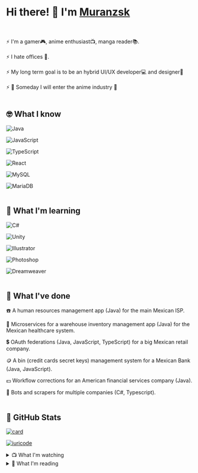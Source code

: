 # Hi there! 👋 I'm [Muranzsk](https://www.twitch.tv/muranzsk)
<br/>
<br/>
⚡ I'm a gamer🎮, anime enthusiast📺, manga reader📚.
<br/><br/>
⚡ I hate offices 🏢.
<br/><br/>
⚡ My long term goal is to be an hybrid UI/UX developer💻 and designer🎨
<br/><br/>
⚡ 🗼 Someday I will enter the anime industry 🗼
<br/><br/>

## 🤓 What I know 

![Java](https://img.shields.io/badge/-Java-007396?logo=java&logoColor=white&style=plastic)

![JavaScript](https://img.shields.io/badge/-JavaScript-F7DF1E?logo=javascript&logoColor=black&style=plastic)

![TypeScript](https://img.shields.io/badge/-TypeScript-3178C6?logo=typescript&logoColor=white&style=plastic)

![React](https://img.shields.io/badge/-ReactJs-61DAFB?logo=react&logoColor=white&style=plastic)

![MySQL](https://img.shields.io/badge/-MySQL-4479A1?logo=mysql&logoColor=white&style=plastic)

![MariaDB](https://img.shields.io/badge/-MariaDB-003545?logo=mariadb&logoColor=white&style=plastic)
<br/><br/>
## 📃 What I'm learning

![C#](https://img.shields.io/badge/-C_Sharp-239120?logo=csharp&logoColor=white&style=plastic)

![Unity](https://img.shields.io/badge/-Unity-FFFFFF?logo=unity&logoColor=black&style=plastic)

![Illustrator](https://img.shields.io/badge/-Illustrator-FF9A00?logo=adobeillustrator&logoColor=white&style=plastic)

![Photoshop](https://img.shields.io/badge/-Photoshop-31A8FF?logo=adobephotoshop&logoColor=white&style=plastic)

![Dreamweaver](https://img.shields.io/badge/-Dreamweaver-FF61F6?logo=adobedreamweaver&logoColor=white&style=plastic)
<br/><br/>

## 🐉  What I've done

☎️ A human resources management app (Java) for the main Mexican ISP.

🏥 Microservices for a warehouse inventory management app (Java) for the Mexican healthcare system.

💲 OAuth federations (Java, JavaScript, TypeScript) for a big Mexican retail company.

🪙 A bin (credit cards secret keys) management system for a Mexican Bank (Java, JavaScript).

💵 Workflow corrections for an American financial services company (Java).

🤖 Bots and scrapers for multiple companies (C#, Typescript).
<br/><br/>

## 🌟 GitHub Stats
[![card](https://github-readme-stats.vercel.app/api?username=muranzsk&theme=radical&show_icons=true)](https://github.com/iuricode/)

[![iuricode](https://github-readme-stats.vercel.app/api/top-langs/?username=muranzsk&hide=html&layout=compact&theme=radical)](https://github.com/iuricode/)

<details>
<summary>📺 What I'm watching</summary>

* [Spy x Family](https://myanimelist.net/anime/50265)
* [Shikimori-san](https://myanimelist.net/anime/45613)
* [Love Live! Nijigasaki Gakuen](https://myanimelist.net/anime/48916)
* [Love After World Domination](https://myanimelist.net/anime/48643)
* [Otome Game](https://myanimelist.net/anime/50461)
* [Date A Live](https://myanimelist.net/anime/41461)
</details> 

<details>
<summary>📖 What I'm reading</summary>

* [Kanojo, Okarishimasu](https://myanimelist.net/manga/108407)
* [We never learn!](https://myanimelist.net/manga/103890)
* [Realist Hero](https://myanimelist.net/manga/107795)
* [Skip Beat!](https://myanimelist.net/manga/610)

</details>
